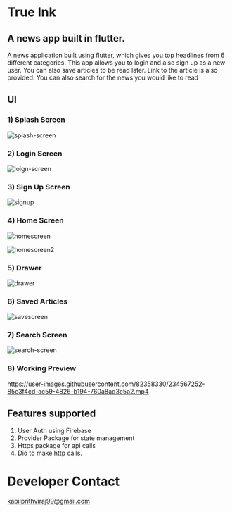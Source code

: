 # True Ink
## A news app built in flutter.

A news application built using flutter, which gives you top headlines from 6 different categories.
This app allows you to login and also sign up as a new user. You can also save articles to be read later. Link to the article is also provided. 
You can also search for the news you would like to read

## UI

### 1) Splash Screen

![splash-screen](https://user-images.githubusercontent.com/82358330/234563513-b5c59d8a-f9db-455e-85bb-2a71e643f8e8.jpg)

### 2) Login Screen

![loign-screen](https://user-images.githubusercontent.com/82358330/234564254-dd1588b5-fb63-42ce-9d11-d88239ed5aa7.jpg)

### 3) Sign Up Screen

![signup](https://user-images.githubusercontent.com/82358330/234564346-6f92114a-039a-4ef2-ab5a-2532ed2a4e71.jpg)

### 4) Home Screen

![homescreen](https://user-images.githubusercontent.com/82358330/234564418-da3e9dba-89ac-4604-b366-770460b79d41.jpg)

![homescreen2](https://user-images.githubusercontent.com/82358330/234564452-9de6fb4d-cf29-416d-bc5a-4f4592cb9ed7.jpg)

### 5) Drawer

![drawer](https://user-images.githubusercontent.com/82358330/234564537-34901e5d-3946-4397-8513-274402c72830.jpg)

### 6) Saved Articles

![savescreen](https://user-images.githubusercontent.com/82358330/234564682-f878aaed-95de-42aa-88cb-cb67cfe3f546.jpg)

### 7) Search Screen

![search-screen](https://user-images.githubusercontent.com/82358330/234564755-f7439ddc-e08b-4157-a2ba-8faf54c2db52.jpg)

### 8) Working Preview

https://user-images.githubusercontent.com/82358330/234567252-85c3f4cd-ac59-4826-b194-760a8ad3c5a2.mp4

## Features supported
1) User Auth using Firebase
2) Provider Package for state management
3) Https package for api calls
4) Dio to make http calls.

# Developer Contact
kapilprithviraj99@gmail.com
